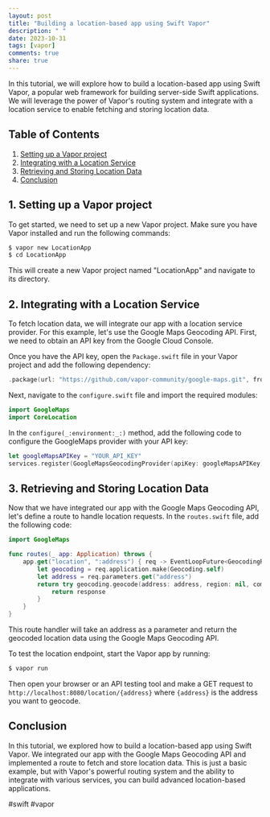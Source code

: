 ```yaml
---
layout: post
title: "Building a location-based app using Swift Vapor"
description: " "
date: 2023-10-31
tags: [vapor]
comments: true
share: true
---
```


In this tutorial, we will explore how to build a location-based app using Swift Vapor, a popular web framework for building server-side Swift applications. We will leverage the power of Vapor's routing system and integrate with a location service to enable fetching and storing location data.

## Table of Contents
1. [Setting up a Vapor project](#setup)
2. [Integrating with a Location Service](#integration)
3. [Retrieving and Storing Location Data](#data)
4. [Conclusion](#conclusion)

## 1. Setting up a Vapor project <a name="setup"></a>

To get started, we need to set up a new Vapor project. Make sure you have Vapor installed and run the following commands:

```bash
$ vapor new LocationApp
$ cd LocationApp
```

This will create a new Vapor project named "LocationApp" and navigate to its directory. 

## 2. Integrating with a Location Service <a name="integration"></a>

To fetch location data, we will integrate our app with a location service provider. For this example, let's use the Google Maps Geocoding API. First, we need to obtain an API key from the Google Cloud Console.

Once you have the API key, open the `Package.swift` file in your Vapor project and add the following dependency:

```swift
.package(url: "https://github.com/vapor-community/google-maps.git", from: "2.0.0")
```

Next, navigate to the `configure.swift` file and import the required modules:

```swift
import GoogleMaps
import CoreLocation
```

In the `configure(_:environment:_:)` method, add the following code to configure the GoogleMaps provider with your API key:

```swift
let googleMapsAPIKey = "YOUR_API_KEY"
services.register(GoogleMapsGeocodingProvider(apiKey: googleMapsAPIKey))
```

## 3. Retrieving and Storing Location Data <a name="data"></a>

Now that we have integrated our app with the Google Maps Geocoding API, let's define a route to handle location requests. In the `routes.swift` file, add the following code:

```swift
import GoogleMaps

func routes(_ app: Application) throws {
    app.get("location", ":address") { req -> EventLoopFuture<GeocodingResponse> in
        let geocoding = req.application.make(Geocoding.self)
        let address = req.parameters.get("address")
        return try geocoding.geocode(address: address, region: nil, components: nil, bounds: nil, language: nil, client: req).map { response in
            return response
        }
    }
}
```

This route handler will take an address as a parameter and return the geocoded location data using the Google Maps Geocoding API.

To test the location endpoint, start the Vapor app by running:

```bash
$ vapor run
```

Then open your browser or an API testing tool and make a GET request to `http://localhost:8080/location/{address}` where `{address}` is the address you want to geocode.

## Conclusion <a name="conclusion"></a>

In this tutorial, we explored how to build a location-based app using Swift Vapor. We integrated our app with the Google Maps Geocoding API and implemented a route to fetch and store location data. This is just a basic example, but with Vapor's powerful routing system and the ability to integrate with various services, you can build advanced location-based applications.

#swift #vapor